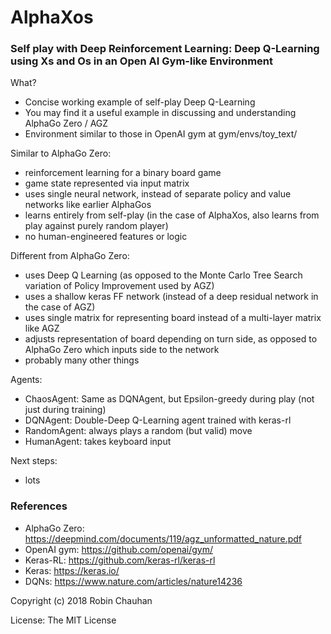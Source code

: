 # AlphaXos

### Self play with Deep Reinforcement Learning: Deep Q-Learning using Xs and Os in an Open AI Gym-like Environment

What?
- Concise working example of self-play Deep Q-Learning
- You may find it a useful example in discussing and understanding AlphaGo Zero / AGZ
- Environment similar to those in OpenAI gym at gym/envs/toy_text/ 

Similar to AlphaGo Zero:
- reinforcement learning for a binary board game
- game state represented via input matrix
- uses single neural network, instead of separate policy and value networks like earlier AlphaGos
- learns entirely from self-play (in the case of AlphaXos, also learns from play against purely random player)
- no human-engineered features or logic

Different from AlphaGo Zero:
- uses Deep Q Learning (as opposed to the Monte Carlo Tree Search variation of Policy Improvement used by AGZ)
- uses a shallow keras FF network (instead of a deep residual network in the case of AGZ)
- uses single matrix for representing board instead of a multi-layer matrix like AGZ
- adjusts representation of board depending on turn side, as opposed to AlphaGo Zero which inputs side to the network
- probably many other things

Agents:
- ChaosAgent: Same as DQNAgent, but Epsilon-greedy during play (not just during training)
- DQNAgent: Double-Deep Q-Learning agent trained with keras-rl
- RandomAgent: always plays a random (but valid) move
- HumanAgent: takes keyboard input

Next steps:
- lots

### References

- AlphaGo Zero: https://deepmind.com/documents/119/agz_unformatted_nature.pdf
- OpenAI gym: https://github.com/openai/gym/
- Keras-RL: https://github.com/keras-rl/keras-rl
- Keras: https://keras.io/
- DQNs: https://www.nature.com/articles/nature14236

Copyright (c) 2018 Robin Chauhan

License: The MIT License
